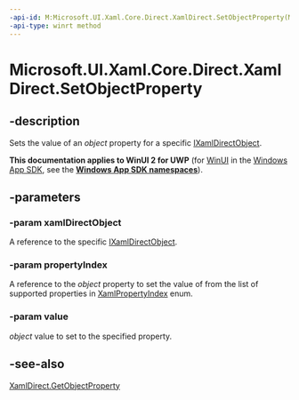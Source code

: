 ```yaml
---
-api-id: M:Microsoft.UI.Xaml.Core.Direct.XamlDirect.SetObjectProperty(Microsoft.UI.Xaml.Core.Direct.IXamlDirectObject,Microsoft.UI.Xaml.Core.Direct.XamlPropertyIndex,System.Object)
-api-type: winrt method
---
```


<!-- Method syntax.
public void XamlDirect.SetObjectProperty(IXamlDirectObject xamlDirectObject, XamlPropertyIndex propertyIndex, Object value)
-->

# Microsoft.UI.Xaml.Core.Direct.XamlDirect.SetObjectProperty

## -description
Sets the value of an _object_ property for a specific [IXamlDirectObject](ixamldirectobject.md).

**This documentation applies to WinUI 2 for UWP** (for [WinUI](/windows/apps/winui/winui3/) in the [Windows App SDK](/windows/apps/windows-app-sdk/), see the **[Windows App SDK namespaces](/windows/windows-app-sdk/api/winrt/)**).

## -parameters
### -param xamlDirectObject
A reference to the specific [IXamlDirectObject](ixamldirectobject.md).

### -param propertyIndex
A reference to the _object_ property to set the value of from the list of supported properties in [XamlPropertyIndex](xamlpropertyindex.md) enum.

### -param value
_object_ value to set to the specified property.

## -see-also
[XamlDirect.GetObjectProperty](xamldirect_getobjectproperty_2139206373.md)
